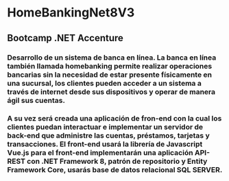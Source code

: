 # HomeBankingNet8V3

## Bootcamp .NET Accenture

### Desarrollo de un sistema de banca en línea. La banca en línea también llamada homebanking permite realizar operaciones bancarias sin la necesidad de estar presente físicamente en una sucursal, los clientes pueden acceder a un sistema a través de internet desde sus dispositivos y operar de manera ágil sus cuentas.
### A su vez será creada una aplicación de fron-end con la cual los clientes puedan interactuar e implementar un servidor de back-end que administre las cuentas, préstamos, tarjetas y transacciones. El front-end usará la librería de Javascript Vue.js para el front-end implementarán una aplicación API-REST con .NET Framework 8, patrón de repositorio y Entity Framework Core, usarás base de datos relacional SQL SERVER.
